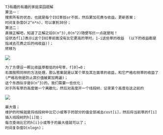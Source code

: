 ```
T3有趣的有趣的家庭菜园题解
算法一：
搜索所有的状态，也就是每个IOI草拔or不拔，然后累加花费与收益，更新答案；
时间复杂度O(2^n*n)，可以拿到30分；
算法二：
直接正解吧，知道了正解之后O(n^3),O(n^2)随便写烂一点就是啦！
设状态f[i]表示i这个IOI草前面没有比它更高的草时，1-i这些草的收益  (以下的收益都是指减去花费之后的纯收益))；
转移为
```
![](https://cdn.luogu.com.cn/upload/pic/18243.png)

```
为了方便设一颗比收益草都低的0号草，f[0]=0；
右面按照同样的方法处理，那么答案就是以某个草及其左面草的收益，和它严格右侧草的收益了(严格右侧是防止其价值被累加两遍)；
这个东西似乎是O(n^3)的，我们需要一些优化；
对于所有草的高度做一个离散化，然后对高度开一个线段树，记录某个高度在这之前的
```
![](https://cdn.luogu.com.cn/upload/pic/18244.png)
```
最大值；
维护的时候就是将线段树中比它小或等于的部分的值全部减去cost[i]，然后将当前草的f[i]插入线段树的h[i]处；
每次查询比它的h[i]小或等于的最大值就可以了；
时间复杂度O(nlogn)；
```